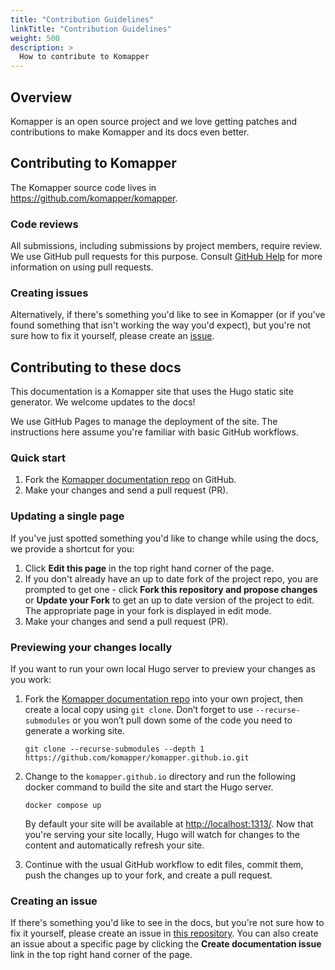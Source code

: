 ```yaml
---
title: "Contribution Guidelines"
linkTitle: "Contribution Guidelines"
weight: 500
description: >
  How to contribute to Komapper
---
```


## Overview

Komapper is an open source project and we love getting patches and contributions to make Komapper and its docs even better.

## Contributing to Komapper

The Komapper source code lives in <https://github.com/komapper/komapper>.

### Code reviews

All submissions, including submissions by project members, require review. We
use GitHub pull requests for this purpose. Consult
[GitHub Help](https://help.github.com/articles/about-pull-requests/) for more
information on using pull requests.

### Creating issues

Alternatively, if there's something you'd like to see in Komapper (or if you've found something that isn't working the way you'd expect), but you're not sure how to fix it yourself, please create an [issue](https://github.com/komapper/komapper/issues).

## Contributing to these docs

This documentation is a Komapper site that uses the Hugo static site generator. We welcome updates to the docs!

We use GitHub Pages to manage the deployment of the site. The instructions here assume you're familiar with basic GitHub workflows.

### Quick start

1. Fork the [Komapper documentation repo](https://github.com/komapper/komapper.github.io) on GitHub.
1. Make your changes and send a pull request (PR).

### Updating a single page

If you've just spotted something you'd like to change while using the docs, we provide a shortcut for you:

1. Click **Edit this page** in the top right hand corner of the page.
1. If you don't already have an up to date fork of the project repo, you are prompted to get one - click **Fork this repository and propose changes** or **Update your Fork** to get an up to date version of the project to edit. The appropriate page in your fork is displayed in edit mode.
1. Make your changes and send a pull request (PR).

### Previewing your changes locally

If you want to run your own local Hugo server to preview your changes as you work:

1. Fork the [Komapper documentation repo](https://github.com/komapper/komapper.github.io) into your own project, then create a local copy using `git clone`. Don’t forget to use `--recurse-submodules` or you won’t pull down some of the code you need to generate a working site.

    ```
    git clone --recurse-submodules --depth 1 https://github.com/komapper/komapper.github.io.git
    ```

1. Change to the `komapper.github.io` directory and run the following docker command to build the site and start the Hugo server.

    ```
    docker compose up
    ```
    
    By default your site will be available at <http://localhost:1313/>. Now that you're serving your site locally, Hugo will watch for changes to the content and automatically refresh your site.
   
1. Continue with the usual GitHub workflow to edit files, commit them, push the
  changes up to your fork, and create a pull request.

### Creating an issue

If there's something you'd like to see in the docs, but you're not sure how to fix it yourself, please create an issue in [this repository](https://github.com/komapper/komapper.github.io). You can also create an issue about a specific page by clicking the **Create documentation issue** link in the top right hand corner of the page.


